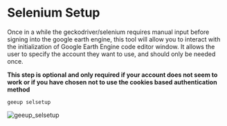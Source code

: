 # Selenium Setup

Once in a while the geckodriver/selenium requires manual input before signing into the google earth engine, this tool will allow you to interact with the initialization of Google Earth Engine code editor window. It allows the user to specify the account they want to use, and should only be needed once.

**This step is optional and only required if your account does not seem to work or if you have chosen not to use the cookies based authentication method**

```geeup selsetup```

![geeup_selsetup](https://user-images.githubusercontent.com/6677629/114273790-24431700-99e1-11eb-86b6-f7971377725c.gif)
